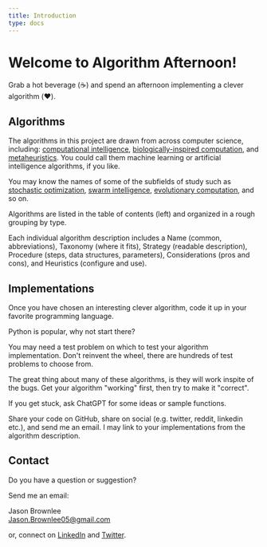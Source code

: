 ```yaml
---
title: Introduction
type: docs
---
```


# Welcome to Algorithm Afternoon!

Grab a hot beverage (:coffee:) and spend an afternoon implementing a clever algorithm (:heart:).

## Algorithms

The algorithms in this project are drawn from across computer science, including: [computational intelligence](/docs/terms/#computational-intelligence), [biologically-inspired computation](/docs/terms/#biologically-inspired-computation), and [metaheuristics](/docs/terms/#metaheuristics). You could call them machine learning or artificial intelligence algorithms, if you like.

You may know the names of some of the subfields of study such as [stochastic optimization](/docs/terms/#stochastic-optimization), [swarm intelligence](/docs/terms/#swarm-intelligence), [evolutionary computation](/docs/terms/#evolutionary-computation), and so on.

Algorithms are listed in the table of contents (left) and organized in a rough grouping by type.

Each individual algorithm description includes a Name (common, abbreviations), Taxonomy (where it fits), Strategy (readable description), Procedure (steps, data structures, parameters), Considerations (pros and cons), and Heuristics (configure and use).

## Implementations

Once you have chosen an interesting clever algorithm, code it up in your favorite programming language.

Python is popular, why not start there?

You may need a test problem on which to test your algorithm implementation. Don't reinvent the wheel, there are hundreds of test problems to choose from.

The great thing about many of these algorithms, is they will work inspite of the bugs. Get your algorithm "working" first, then try to make it "correct".

If you get stuck, ask ChatGPT for some ideas or sample functions.

Share your code on GitHub, share on social (e.g. twitter, reddit, linkedin etc.), and send me an email. I may link to your implementations from the algorithm description.

## Contact

Do you have a question or suggestion?

Send me an email:

Jason Brownlee\
Jason.Brownlee05@gmail.com

or, connect on [LinkedIn](https://www.linkedin.com/in/jasonbrownlee) and [Twitter](https://twitter.com/jason2brownlee).

